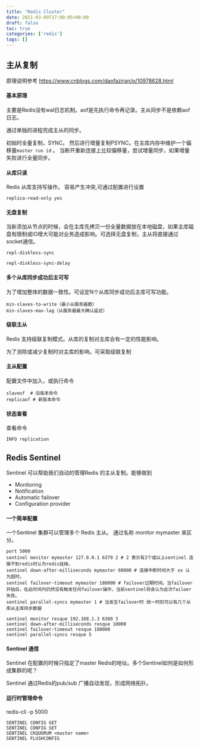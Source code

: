 ```yaml
---
title: "Redis Cluster"
date: 2021-03-09T17:00:05+08:00
draft: false 
toc: true
categories: ['redis']
tags: []
---
```


## 主从复制

原理说明参考 https://www.cnblogs.com/daofaziran/p/10978628.html

#### 基本原理

主要是Redis没有wal日志机制。aof是先执行命令再记录。主从同步不是依赖aof日志。

通过单独的进程完成主从的同步。

初始时全量复制，SYNC。 然后进行增量复制PSYNC。在主库内存中维护一个偏移量`master run id` 。 当断开重新连接上比较偏移量，尝试增量同步，如果增量失败进行全量同步。

#### 从库只读

Redis 从库支持写操作。 容易产生冲突,可通过配置进行设置

```
replica-read-only yes
```

#### 无盘复制

当新添加从节点的时候，会在主库先拷贝一份全量数据放在本地磁盘，如果主库磁盘有限制或IO增大可能对业务造成影响。可选择无盘复制，主从将直接通过socket通信。

```
repl-diskless-sync

repl-diskless-sync-delay
```

#### 多个从库同步成功后主可写

为了增加整体的数据一致性。可设定N个从库同步成功后主库可写功能。

```
min-slaves-to-write（最小从服务器数）
min-slaves-max-lag（从服务器最大确认延迟）
```

#### 级联主从

Redis 支持级联复制模式。从库的复制对主库会有一定的性能影响。

为了消除或减少复制时对主库的影响。可采取级联复制

#### 主从配置

配置文件中加入，或执行命令
```
slaveof  # 旧版本命令
replicaof # 新版本命令
```

#### 状态查看

查看命令
```
INFO replication
```


## Redis Sentinel 

Sentinel 可以帮助我们自动的管理Redis 的主从复制。能够做到

- Monitoring
- Notification
- Automatic failover
- Configuration provider


#### 一个简单配置

一个Sentinel 集群可以管理多个 Redis 主从。 通过名称 monitor mymaster 来区分。

```
port 5000
sentinel monitor mymaster 127.0.0.1 6379 2 # 2 表示有2个或以上sentinel 连接不到redis时认为redis挂掉。
sentinel down-after-milliseconds mymaster 60000 # 连接中断时间大于 xx 认为超时。
sentinel failover-timeout mymaster 180000 # failover过期时间。当failover开始后，在此时间内仍然没有触发任何failover操作，当前sentinel将会认为此次failoer失败。
sentinel parallel-syncs mymaster 1 # 当发生failover时 统一时刻可以有几个从库从主库同步数据

sentinel monitor resque 192.168.1.3 6380 3
sentinel down-after-milliseconds resque 10000
sentinel failover-timeout resque 180000
sentinel parallel-syncs resque 5
```

#### Sentinel 通信

Sentinel 在配置的时候只指定了master Redis的地址。多个Sentinel如何是如何形成集群的呢？

Sentinel 通过Redis的pub/sub 广播自动发现，形成网络拓扑。


#### 运行时管理命令

redis-cli -p 5000
```
SENTINEL CONFIG GET 
SENTINEL CONFIG SET 
SENTINEL CKQUORUM <master name>
SENTINEL FLUSHCONFIG 
```
